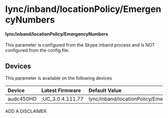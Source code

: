 ﻿---
description: lync/inband/locationPolicy/EmergencyNumbers
search:
    keywords: ['lync','inband','locationPolicy','EmergencyNumbers']
---

# lync/inband/locationPolicy/EmergencyNumbers

#### lync/inband/locationPolicy/EmergencyNumbers

This parameter is configured from the Skype inband process and is NOT configured from the config file.



## Devices
This parameter is available on the following devices

| Device | Latest Firmware | Default Value |
|:---|:---|:---|
| audc450HD | ;UC_3.0.4.111.77 | lync/inband/locationPolicy/EmergencyNumbers= 

ADD A DISCLAIMER
